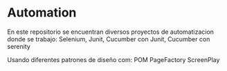 # Automation
En este repositorio se encuentran diversos proyectos de automatizacion donde se trabajo:
Selenium,
Junit,
Cucumber con Junit,
Cucumber con serenity

Usando diferentes patrones de diseño com:
POM
PageFactory
ScreenPlay
